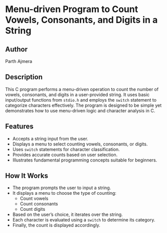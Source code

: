 # Menu-driven Program to Count Vowels, Consonants, and Digits in a String

## Author
Parth Ajmera

## Description
This C program performs a menu-driven operation to count the number of vowels, consonants, and digits in a user-provided string. It uses basic input/output functions from `stdio.h` and employs the `switch` statement to categorize characters effectively. The program is designed to be simple yet demonstrates how to use menu-driven logic and character analysis in C.

## Features
- Accepts a string input from the user.
- Displays a menu to select counting vowels, consonants, or digits.
- Uses `switch` statements for character classification.
- Provides accurate counts based on user selection.
- Illustrates fundamental programming concepts suitable for beginners.

## How It Works
- The program prompts the user to input a string.
- It displays a menu to choose the type of counting:
  - Count vowels
  - Count consonants
  - Count digits
- Based on the user’s choice, it iterates over the string.
- Each character is evaluated using a `switch` to determine its category.
- Finally, the count is displayed accordingly.